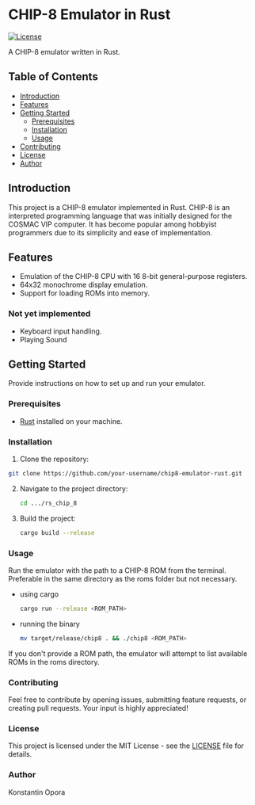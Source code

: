 
# CHIP-8 Emulator in Rust

[![License](https://img.shields.io/badge/license-MIT-blue.svg)](LICENSE)

A CHIP-8 emulator written in Rust.

## Table of Contents

- [Introduction](#introduction)
- [Features](#features)
- [Getting Started](#getting-started)
  - [Prerequisites](#prerequisites)
  - [Installation](#installation)
  - [Usage](#usage)
- [Contributing](#contributing)
- [License](#license)
- [Author](#author)

## Introduction

This project is a CHIP-8 emulator implemented in Rust. CHIP-8 is an interpreted programming language that was initially designed for the COSMAC VIP computer. It has become popular among hobbyist programmers due to its simplicity and ease of implementation.

## Features

- Emulation of the CHIP-8 CPU with 16 8-bit general-purpose registers.
- 64x32 monochrome display emulation.
- Support for loading ROMs into memory.

### Not yet implemented

- Keyboard input handling.
- Playing Sound

## Getting Started

Provide instructions on how to set up and run your emulator.

### Prerequisites

- [Rust](https://www.rust-lang.org/tools/install) installed on your machine.

### Installation

1. Clone the repository:
  ```bash
  git clone https://github.com/your-username/chip8-emulator-rust.git
  ```
2. Navigate to the project directory:
   ```bash
   cd .../rs_chip_8
   ```
3. Build the project:
   ```bash
   cargo build --release
   ```

### Usage

Run the emulator with the path to a CHIP-8 ROM from the terminal. Preferable in the same directory as the roms folder but not necessary.

- using cargo
  ```bash
  cargo run --release <ROM_PATH>
  ```
- running the binary
  ```bash
  mv target/release/chip8 . && ./chip8 <ROM_PATH>
  ```

If you don't provide a ROM path, the emulator will attempt to list available ROMs in the roms directory.

### Contributing

Feel free to contribute by opening issues, submitting feature requests, or creating pull requests. Your input is highly appreciated!

### License

This project is licensed under the MIT License - see the [LICENSE](LICENSE) file for details.

### Author

Konstantin Opora

